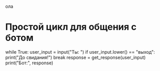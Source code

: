 ола

# Простой цикл для общения с ботом
while True:
    user_input = input("Ты: ")
    if user_input.lower() == "выход":
        print("До свидания!")
        break
    response = get_response(user_input)
    print("Бот:", response)

